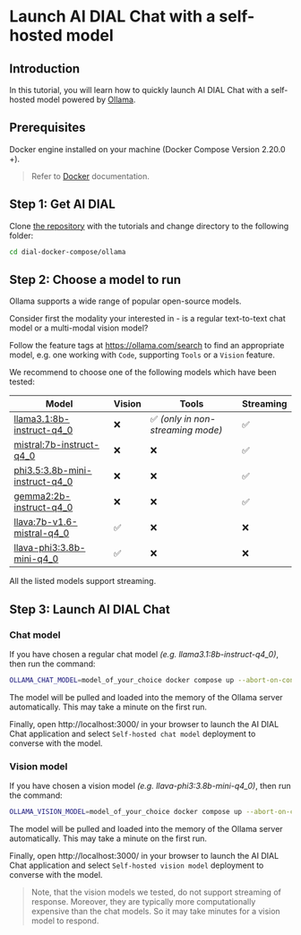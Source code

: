 # Launch AI DIAL Chat with a self-hosted model

## Introduction

In this tutorial, you will learn how to quickly launch AI DIAL Chat with a self-hosted model powered by [Ollama](https://ollama.com/).

## Prerequisites

Docker engine installed on your machine (Docker Compose Version 2.20.0 +).

> Refer to [Docker](https://docs.docker.com/desktop/) documentation.

## Step 1: Get AI DIAL

Clone [the repository](https://github.com/epam/ai-dial/) with the tutorials and change directory to the following folder:

```sh
cd dial-docker-compose/ollama
```

## Step 2: Choose a model to run

Ollama supports a wide range of popular open-source models.

Consider first the modality your interested in - is a regular text-to-text chat model or a multi-modal vision model?

Follow the feature tags at https://ollama.com/search to find an appropriate model, e.g. one working with `Code`, supporting `Tools` or a `Vision` feature.

We recommend to choose one of the following models which have been tested:

|Model|Vision|Tools|Streaming|
|----|----|----|----|
|[llama3.1:8b-instruct-q4_0](https://ollama.com/library/llama3.1:8b-instruct-q4_0)|❌|✅ *(only in non-streaming mode)*|✅|
|[mistral:7b-instruct-q4_0](https://ollama.com/library/mistral:7b-instruct-q4_0)|❌|❌|✅|
|[phi3.5:3.8b-mini-instruct-q4_0](https://ollama.com/library/phi3.5:3.8b-mini-instruct-q4_0)|❌|❌|✅|
|[gemma2:2b-instruct-q4_0](https://ollama.com/library/gemma2:2b-instruct-q4_0)|❌|❌|✅|
|[llava:7b-v1.6-mistral-q4_0](https://ollama.com/library/llava:7b-v1.6-mistral-q4_0)|✅|❌|❌|
|[llava-phi3:3.8b-mini-q4_0](https://ollama.com/library/llava-phi3:3.8b-mini-q4_0)|✅|❌|❌|

All the listed models support streaming.

## Step 3: Launch AI DIAL Chat

### Chat model

If you have chosen a regular chat model _(e.g. llama3.1:8b-instruct-q4_0)_, then run the command:

```sh
OLLAMA_CHAT_MODEL=model_of_your_choice docker compose up --abort-on-container-exit
```

The model will be pulled and loaded into the memory of the Ollama server automatically. This may take a minute on the first run.

Finally, open http://localhost:3000/ in your browser to launch the AI DIAL Chat application and select `Self-hosted chat model` deployment to converse with the model.

### Vision model

If you have chosen a vision model _(e.g. llava-phi3:3.8b-mini-q4_0)_, then run the command:

```sh
OLLAMA_VISION_MODEL=model_of_your_choice docker compose up --abort-on-container-exit
```

The model will be pulled and loaded into the memory of the Ollama server automatically. This may take a minute on the first run.

Finally, open http://localhost:3000/ in your browser to launch the AI DIAL Chat application and select `Self-hosted vision model` deployment to converse with the model.

> Note, that the vision models we tested, do not support streaming of response. Moreover, they are typically more computationally expensive than the chat models. So it may take minutes for a vision model to respond.